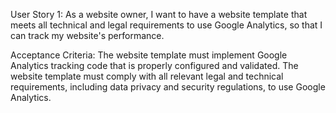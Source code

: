 User Story 1: As a website owner, I want to have a website template that meets all technical and legal requirements to use Google Analytics, so that I can track my website's performance.

Acceptance Criteria:
The website template must implement Google Analytics tracking code that is properly configured and validated.
The website template must comply with all relevant legal and technical requirements, including data privacy and security regulations, to use Google Analytics.
